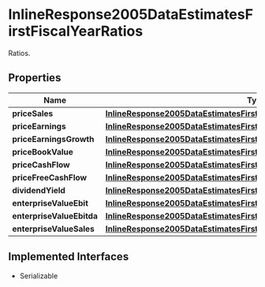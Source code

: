 

# InlineResponse2005DataEstimatesFirstFiscalYearRatios

Ratios.

## Properties

Name | Type | Description | Notes
------------ | ------------- | ------------- | -------------
**priceSales** | [**InlineResponse2005DataEstimatesFirstFiscalYearRatiosPriceSales**](InlineResponse2005DataEstimatesFirstFiscalYearRatiosPriceSales.md) |  |  [optional]
**priceEarnings** | [**InlineResponse2005DataEstimatesFirstFiscalYearRatiosPriceEarnings**](InlineResponse2005DataEstimatesFirstFiscalYearRatiosPriceEarnings.md) |  |  [optional]
**priceEarningsGrowth** | [**InlineResponse2005DataEstimatesFirstFiscalYearRatiosPriceEarningsGrowth**](InlineResponse2005DataEstimatesFirstFiscalYearRatiosPriceEarningsGrowth.md) |  |  [optional]
**priceBookValue** | [**InlineResponse2005DataEstimatesFirstFiscalYearRatiosPriceBookValue**](InlineResponse2005DataEstimatesFirstFiscalYearRatiosPriceBookValue.md) |  |  [optional]
**priceCashFlow** | [**InlineResponse2005DataEstimatesFirstFiscalYearRatiosPriceCashFlow**](InlineResponse2005DataEstimatesFirstFiscalYearRatiosPriceCashFlow.md) |  |  [optional]
**priceFreeCashFlow** | [**InlineResponse2005DataEstimatesFirstFiscalYearRatiosPriceFreeCashFlow**](InlineResponse2005DataEstimatesFirstFiscalYearRatiosPriceFreeCashFlow.md) |  |  [optional]
**dividendYield** | [**InlineResponse2005DataEstimatesFirstFiscalYearRatiosDividendYield**](InlineResponse2005DataEstimatesFirstFiscalYearRatiosDividendYield.md) |  |  [optional]
**enterpriseValueEbit** | [**InlineResponse2005DataEstimatesFirstFiscalYearRatiosEnterpriseValueEbit**](InlineResponse2005DataEstimatesFirstFiscalYearRatiosEnterpriseValueEbit.md) |  |  [optional]
**enterpriseValueEbitda** | [**InlineResponse2005DataEstimatesFirstFiscalYearRatiosEnterpriseValueEbitda**](InlineResponse2005DataEstimatesFirstFiscalYearRatiosEnterpriseValueEbitda.md) |  |  [optional]
**enterpriseValueSales** | [**InlineResponse2005DataEstimatesFirstFiscalYearRatiosEnterpriseValueSales**](InlineResponse2005DataEstimatesFirstFiscalYearRatiosEnterpriseValueSales.md) |  |  [optional]


## Implemented Interfaces

* Serializable


